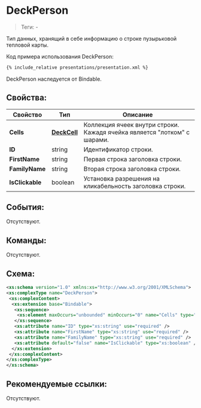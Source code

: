 # DeckPerson
> Теги: -

Тип данных, хранящий в себе информацию о строке пузырьковой тепловой карты.

Код примера использования DeckPerson:

```xml
{% include_relative presentations/presentation.xml %}
```

DeckPerson наследуется от Bindable.


## Свойства:

| **Свойство**                  | **Тип**                     | **Описание**                             |
| ----------------------------- | --------------------------- | ---------------------------------------- |
| **Cells**                     | **[DeckCell](../DeckCell/README.md)**| Коллекция ячеек внутри строки. Кажадя ячейка является "лотком" с шарами.|
| **ID**                        | string                      | Идентификатор строки.                    |
| **FirstName**                 | string                      | Первая строка заголовка строки.          |
| **FamilyName**                | string                      | Вторая строка заголовка строки.          |
| **IsClickable**               | boolean                     | Установка разрешения на кликабельность заголовка строки.|



## События:

Отсутствуют.


## Команды:

Отсутствуют.


## Схема:

```xml
<xs:schema version="1.0" xmlns:xs="http://www.w3.org/2001/XMLSchema">
<xs:complexType name="DeckPerson">
 <xs:complexContent>
  <xs:extension base="Bindable">
   <xs:sequence>
    <xs:element maxOccurs="unbounded" minOccurs="0" name="Cells" type="DeckCell" />
   </xs:sequence>
   <xs:attribute name="ID" type="xs:string" use="required" />
   <xs:attribute name="FirstName" type="xs:string" use="required" />
   <xs:attribute name="FamilyName" type="xs:string" use="required" />
   <xs:attribute default="false" name="IsClickable" type="xs:boolean" />
  </xs:extension>
 </xs:complexContent>
</xs:complexType>
</xs:schema>
```


## Рекомендуемые ссылки:

Отсутствуют.

